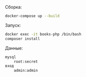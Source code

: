 Сборка:
```bash
docker-compose up --build
```

Запуск:
```bash
docker exec -it books-php /bin/bash
composer install
```

Данные:
```bash
mysql
    root:secret
вход
    admin:admin
```